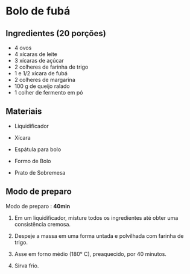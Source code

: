 # Bolo de fubá

## Ingredientes (20 porções)

- 4 ovos
- 4 xícaras de leite
- 3 xícaras de açúcar
- 2 colheres de farinha de trigo
- 1 e 1/2 xícara de fubá
- 2 colheres de margarina
- 100 g de queijo ralado
- 1 colher de fermento em pó

## Materiais

- Liquidificador

- Xícara

- Espátula para bolo

- Formo de Bolo

- Prato de Sobremesa

## Modo de preparo

Modo de preparo : **40min**

1. Em um liquidificador, misture todos os ingredientes até obter uma consistência cremosa.

2. Despeje a massa em uma forma untada e polvilhada com farinha de trigo.

3. Asse em forno médio (180° C), preaquecido, por 40 minutos.

4. Sirva frio.
